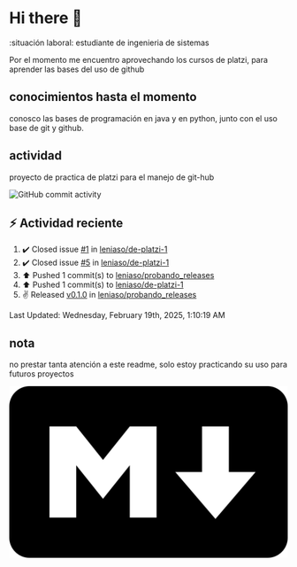 # Hi there 👋

:situación laboral: estudiante de ingenieria de sistemas

Por el momento me encuentro aprovechando los cursos de platzi, para aprender las bases del uso de github

## conocimientos hasta el momento

conosco las bases de programación en java y en python, junto con el uso base de git y github.


## actividad 

proyecto de practica de platzi para el manejo de git-hub

![GitHub commit activity](https://img.shields.io/github/commit-activity/m/leniaso/de-platzi-1)



## :zap: Actividad reciente
<!--RECENT_ACTIVITY:start-->
1. ✔️ Closed issue [#1](https://github.com/leniaso/de-platzi-1/issues/1) in [leniaso/de-platzi-1](https://github.com/leniaso/de-platzi-1)<br>
2. ✔️ Closed issue [#5](https://github.com/leniaso/de-platzi-1/issues/5) in [leniaso/de-platzi-1](https://github.com/leniaso/de-platzi-1)<br>
3. ⬆️ Pushed 1 commit(s) to [leniaso/probando_releases](https://github.com/leniaso/probando_releases)<br>
4. ⬆️ Pushed 1 commit(s) to [leniaso/de-platzi-1](https://github.com/leniaso/de-platzi-1)<br>
5. ✌️ Released [v0.1.0](https://github.com/leniaso/probando_releases/releases/tag/v0.1.0) in [leniaso/probando_releases](https://github.com/leniaso/probando_releases)<br>
<!--RECENT_ACTIVITY:end-->
<!--RECENT_ACTIVITY:last_update-->
Last Updated: Wednesday, February 19th, 2025, 1:10:19 AM
<!--RECENT_ACTIVITY:last_update_end-->

## nota

no prestar tanta atención a este readme, solo estoy practicando su uso para futuros proyectos

![Markdown page](/images/markdown-image.png)
